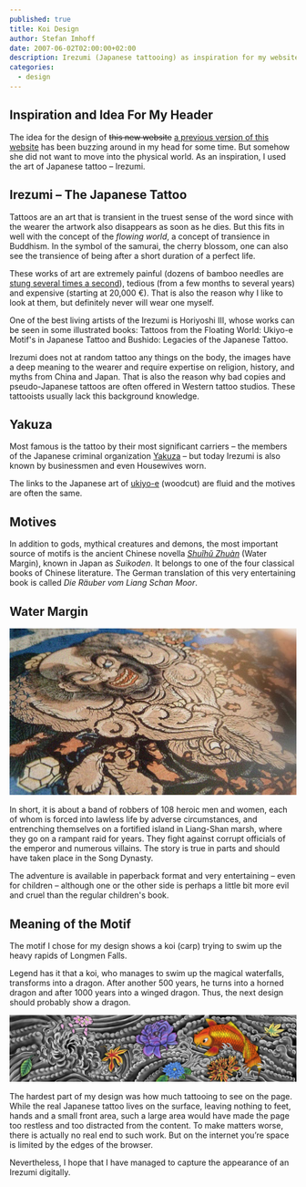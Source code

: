 ```yaml
---
published: true
title: Koi Design
author: Stefan Imhoff
date: 2007-06-02T02:00:00+02:00
description: Irezumi (Japanese tattooing) as inspiration for my website and the origin of my design.
categories:
  - design
---
```


## Inspiration and Idea For My Header

The idea for the design of <del>this new website</del> <ins>a previous version of this website</ins> has been buzzing around in my head for some time. But somehow she did not want to move into the physical world. As an inspiration, I used the art of Japanese tattoo – Irezumi.

## Irezumi – The Japanese Tattoo

Tattoos are an art that is transient in the truest sense of the word since with the wearer the artwork also disappears as soon as he dies. But this fits in well with the concept of the _flowing world_, a concept of transience in Buddhism. In the symbol of the samurai, the cherry blossom, one can also see the transience of being after a short duration of a perfect life.

These works of art are extremely painful (dozens of bamboo needles are [stung several times a second](https://youtu.be/NddXHY2QUV0)), tedious (from a few months to several years) and expensive (starting at 20,000 €). That is also the reason why I like to look at them, but definitely never will wear one myself.

One of the best living artists of the Irezumi is Horiyoshi III, whose works can be seen in some illustrated books: <AffiliateLink asin="9074822452">Tattoos from the Floating World: Ukiyo-e Motif's in Japanese Tattoo</AffiliateLink> and <AffiliateLink asin="0764312014">Bushido: Legacies of the Japanese Tattoo</AffiliateLink>.

<Row variant="variable" marginBottom minWidth="130px">
  <AmazonBook asin="9074822452" />
  <AmazonBook asin="0764312014" />
</Row>

Irezumi does not at random tattoo any things on the body, the images have a deep meaning to the wearer and require expertise on religion, history, and myths from China and Japan. That is also the reason why bad copies and pseudo-Japanese tattoos are often offered in Western tattoo studios. These tattooists usually lack this background knowledge.

## Yakuza

Most famous is the tattoo by their most significant carriers – the members of the Japanese criminal organization [Yakuza](https://en.wikipedia.org/wiki/Yakuza) – but today Irezumi is also known by businessmen and even Housewives worn.

The links to the Japanese art of [ukiyo-e](https://en.wikipedia.org/wiki/Ukiyo-e) (woodcut) are fluid and the motives are often the same.

## Motives

In addition to gods, mythical creatures and demons, the most important source of motifs is the ancient Chinese novella _[Shuǐhǔ Zhuàn](https://en.wikipedia.org/wiki/Water_Margin)_ (Water Margin), known in Japan as _Suikoden_. It belongs to one of the four classical books of Chinese literature. The German translation of this very entertaining book is called _<AffiliateLink asin="3458318917">Die Räuber vom Liang Schan Moor</AffiliateLink>_.

## Water Margin

![Captain Lu-Ta, the flowery monk](suikoden-luta.jpg "Motif from Suikoden by Kuniyoshi: Captain Lu-Ta, the flowery monk, smashes a tree with a blow to impress a gang of good-for-nothings.")

In short, it is about a band of robbers of 108 heroic men and women, each of whom is forced into lawless life by adverse circumstances, and entrenching themselves on a fortified island in Liang-Shan marsh, where they go on a rampant raid for years. They fight against corrupt officials of the emperor and numerous villains. The story is true in parts and should have taken place in the Song Dynasty.

The adventure is available in paperback format and very entertaining – even for children – although one or the other side is perhaps a little bit more evil and cruel than the regular children's book.

## Meaning of the Motif

The motif I chose for my design shows a koi (carp) trying to swim up the heavy rapids of Longmen Falls.

Legend has it that a koi, who manages to swim up the magical waterfalls, transforms into a dragon. After another 500 years, he turns into a horned dragon and after 1000 years into a winged dragon. Thus, the next design should probably show a dragon.

![Design: Digital Irezumi](design-koi.jpg "Koi floating up the Longmen Waterfalls. It contains typical elements such as leaves, flowers and wave crests.")

The hardest part of my design was how much tattooing to see on the page. While the real Japanese tattoo lives on the surface, leaving nothing to feet, hands and a small front area, such a large area would have made the page too restless and too distracted from the content. To make matters worse, there is actually no real end to such work. But on the internet you’re space is limited by the edges of the browser.

Nevertheless, I hope that I have managed to capture the appearance of an Irezumi digitally.
